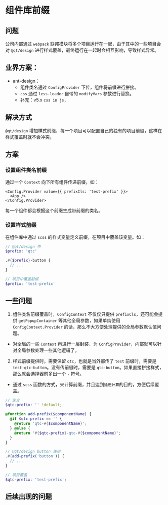 # 组件库前缀

## 问题
公司内部通过 `webpack` 联邦模块将多个项目运行在一起，由于其中的一些项目会对 `@qt/design` 进行样式覆盖，最终运行在一起时会相互影响，导致样式异常。

## 业界方案：
  - ant-design：
    - 组件类名通过 `ConfigProvider` 下传，组件将前缀进行拼接。
    - `css` 通过 `less-loader` 自带的 `modifyVars` 参数进行替换。
    - 补充：v5.x `css in js`，

## 解决方式
`@qt/design` 增加样式前缀，每一个项目可以配置自己的独有的项目前缀，这样在样式覆盖时就不会冲突。

## 方案
### 设置组件类名前缀
通过一个 `Context` 向下所有组件传递前缀，如：
``` tsx
<Config.Provider value={{ prefixCls: 'test-prefix' }}>
  <App />
</Config.Provider>
```
每一个组件都会根据这个前缀生成带前缀的类名。

### 设置样式前缀
在组件库中通过 `scss` 的样式变量定义前缀，在项目中覆盖该变量。如：
```scss
// @qt/design 中
$prefix: 'qtc'

.#{$prefix}-button { 
  // ... 
}

// 项目中覆盖前缀
$prefix: 'test-prefix'
```

## 一些问题
1. 组件类名前缀覆盖时，`ConfigContext` 不仅仅只提供 `prefixCls`，还可能会提供 `getPopupContainer` 等其他全局参数，如果单纯使用 `ConfigContext.Provider` 的话，那么不大方便处理提供的全局参数默认值问题。
  - 对全局的一些 `Context` 再进行一层封装，为 `ConfigProvider`，内部就可以针对全局参数处理一些其他逻辑了。

2. 样式前缀提供时，需要保留 `qtc`，也就是当外部传了 `test` 前缀时，需要是 `test-qtc-button`。没有传前缀时，需要是 `qtc-button`。如果直接拼接样式，那么就会选择器前多出一个 `-` 符号。
  - 通过 `scss` 函数的方式，来计算前缀，并且达到`延迟计算`的目的，方便后续覆盖。
  ``` scss
  // 定义
  $qtc-prefix: '' !default;

  @function add-prefix($componentName) {
    @if $qtc-prefix == '' {
      @return 'qtc-#{$componentName}';
    } @else {
      @return '#{$qtc-prefix}-qtc-#{$componentName}';
    }
  }

  // @qt/design button 使用
  .#{add-prefix('button')} {
    // ...
  }

  // 项目覆盖
  $qtc-prefix: 'test-prefix';
  ```


## 后续出现的问题

